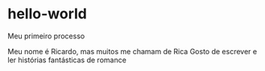 # hello-world
Meu primeiro processo

Meu nome é Ricardo, mas muitos me chamam de Rica
Gosto de escrever e ler histórias fantásticas de romance
